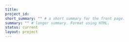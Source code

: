 ```yaml
---
title: 
project_id:
short_summary: "" # a short summary for the front page. 
summary: "" # longer summary. Format using HTML. 
status: current
layout: project
---
```

